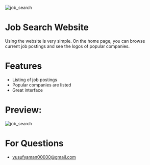 ![job_search](https://github.com/yusufyaman07/job_search_website/assets/148998418/e2bbb9c6-9f38-4fe0-97ac-88a7ca8a179c)
# Job Search Website


Using the website is very simple. On the home page, you can browse current job postings and see the logos of popular companies.

# Features

- Listing of job postings
- Popular companies are listed
- Great interface

# Preview:
![job_search](https://github.com/yusufyaman07/job_search_website/assets/148998418/63eb37a4-a9e8-46d0-9e2f-8f4da240b59a)


# For Questions
- yusufyaman00000@gmail.com
